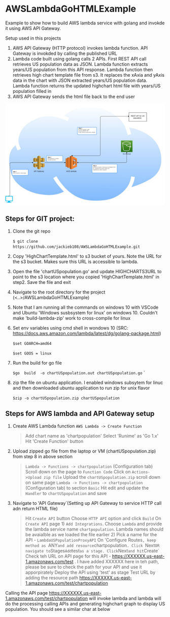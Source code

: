 # AWSLambdaGoHTMLExample
Example to show how to build AWS lambda service with golang and invokde it using AWS API Gateway.

Setup used in this projects
1. AWS API Gateway (HTTP protocol) invokes lambda function. API Gateway is invokded by calling the published URL
2. Lambda code built using golang calls 2 APIs. First REST API call retrieves US population data as JSON. Lambda function extracts years/US population from this API response. Lambda function then retrieves high chart template file from s3. It replaces the xAxia and yAxis data in the chart with JSON extracted years/US population data. Lambda function returns the updated  highchart html file with years/US population filled in
3. AWS API Gateway sends the html file back to the end user


![images](/assets/images/AWSLambdaGoHTMLExampleArchi.jpg)


## Steps for GIT project:
1. Clone the git repo

    `$ git clone https://github.com/jackieb108/AWSLambdaGoHTMLExample.git`
    
2. Copy 'HighChartTemplate.html' to s3 bucket of yours. Note the URL for the s3 bucket. Makes sure this URL is accessible to lambda.
  
3. Open the file 'chartUSpopulation.go' and update HIGHCHARTS3URL to point to the s3 location where you copied 'HighChartTemplate.html' in step2. Save the file and exit

4. Navigate to the root directory for the project (<..>/AWSLambdaGoHTMLExample)

5. Note that I am running all the commands on windows 10 with VSCode and Ubuntu 'Windows susbsystem for linux' on windows 10. Couldn't make 'build-lambda-zip' work to cross-compile for linux

6. Set env variables using cmd shell in wondows 10 (SRC: https://docs.aws.amazon.com/lambda/latest/dg/golang-package.html)

    `$set GOARCH=amd64`
    
    `$set GOOS = linux`
7. Run the build for go file

    `$go  build  -o chartUSpopulation.out chartUSpopulation.go`
     `
8. zip the file on ubuntu application. I enabled windows subsytem for linuc and then downloaded ubuntu application to run zip for unix flavor

    `$zip -o chartUSpopulation.zip chartUSpopulation`
    
## Steps for AWS lambda and API Gateway setup 
1. Create AWS Lambda function `AWS Lambda -> Create Function`
    > Add chart name as 'chartpopulation'
    > Select 'Runime' as 'Go 1.x'
    > Hit 'Create Function' button
2. Upload zipped go file from the laptop or VM (chartUSpopulation.zip) from step 8 in above section
    > `Lambda -> Functions -> chartpopulation` (Configuration tab)
    > Scroll down on the page to `Function Code`
    > Click on `Actions->Upload zip file`
    > Upload the `chartUSpopulation.zip`
    > scroll down on same page `Lambda -> Functions -> chartpopulation` (Configuration tab) to section `Basic`
    > Hit edit and update the `Handler` to `chartUSpopulation` and save
3. Navigate to 'API Gateway`(Setting up API Gateway to service HTTP call adn return HTML file)
    > Hit `Create API` button
    > Choose `HTTP API` option and click `Build`
    > On `Create API` page 1) `Add Integrations`. Choose `Lambda` and provide the lambda service name `chartpopulation`. Lambda names should be avaialble as we loaded the file earlier 2) Pick a name for the API - `LambdaUSPopulationProxyAPI`
    > On 'Configure Routes`, keep method as `ANY` and add resource `chartpopulation`. Click `Next` OR navigate to `Stages`
    > Add `test` as a stage. Click `Next` and hit `Create`
    > Check teh URL on API page for this API - https://XXXXXX.us-east-1.amazonaws.com/test . I have added XXXXXX here in teh path, please be sure to check the path for your API and use it apporpirately
    > Deploy the API using 'test' as stage
    > Test URL by adding the resource path https://XXXXXX.us-east-1.amazonaws.com/test/chartpopulation
    
Calling the API page https://XXXXXX.us-east-1.amazonaws.com/test/chartpopulation will invoke lambda and lambda will do the processing calling APIs and generating highchart graph to display US population. You should see a similar char at below


